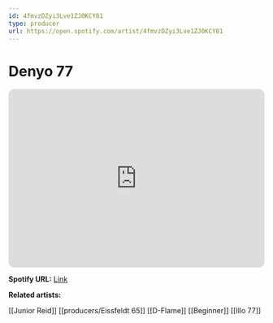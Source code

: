 ```yaml
---
id: 4fmvzDZyi3Lve1ZJ0KCY81
type: producer
url: https://open.spotify.com/artist/4fmvzDZyi3Lve1ZJ0KCY81
---
```

# Denyo 77

<iframe style="border-radius:12px" src="https://open.spotify.com/embed/artist/4fmvzDZyi3Lve1ZJ0KCY81" width="100%" height="352" frameBorder="0" allowfullscreen="" allow="autoplay; clipboard-write; encrypted-media; fullscreen; picture-in-picture" loading="lazy"></iframe>

**Spotify URL:** [Link](https://open.spotify.com/artist/4fmvzDZyi3Lve1ZJ0KCY81)

**Related artists:**

[[Junior Reid]]
[[producers/Eissfeldt 65]]
[[D-Flame]]
[[Beginner]]
[[Illo 77]]
